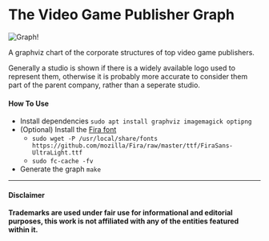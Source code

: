# The Video Game Publisher Graph

![Graph!](https://github.com/badcf00d/video-game-publishers-graphviz/releases/latest/download/publishers.png)

A graphviz chart of the corporate structures of top video game publishers.

Generally a studio is shown if there is a widely available logo used to represent them, otherwise it is probably more accurate to consider them part of the parent company, rather than a seperate studio.

#### How To Use
 - Install dependencies `sudo apt install graphviz imagemagick optipng`
 - (Optional) Install the [Fira font](https://github.com/mozilla/Fira)
   - `sudo wget -P /usr/local/share/fonts https://github.com/mozilla/Fira/raw/master/ttf/FiraSans-UltraLight.ttf`
   - `sudo fc-cache -fv`
 - Generate the graph `make`

---

#### Disclaimer
**Trademarks are used under fair use for informational and editorial purposes, this work is not affiliated with any of the entities featured within it.**
